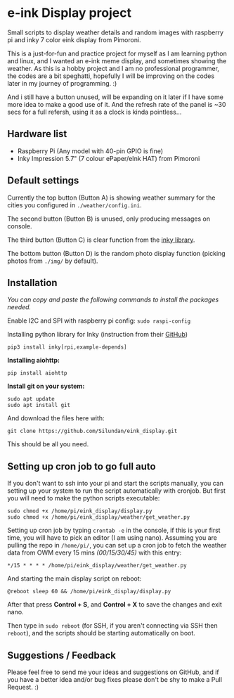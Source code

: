 # e-ink Display project
Small scripts to display weather details and random images with raspberry pi and inky 7 color eink display from Pimoroni.

This is a just-for-fun and practice project for myself as I am learning python and linux, and I wanted an e-ink meme display, and sometimes showing the weather. As this is a hobby project and I am no professional programmer, the codes are a bit speghatti, hopefully I will be improving on the codes later in my journey of programming. :)

And i still have a button unused, will be expanding on it later if I have some more idea to make a good use of it. And the refresh rate of the panel is \~30 secs for a full refersh, using it as a clock is kinda pointless...

## Hardware list
- Raspberry Pi (Any model with 40-pin GPIO is fine)
- Inky Impression 5.7" (7 colour ePaper/eInk HAT) from Pimoroni

## Default settings

Currently the top button (Button A) is showing weather summary for the cities you configured in `./weather/config.ini`.

The second button (Button B) is unused, only producing messages on console.

The third button (Button C) is clear function from the [inky library](https://github.com/pimoroni/inky/blob/master/examples/7color/clear.py).

The bottom button (Button D) is the random photo display function (picking photos from `./img/` by default).

## Installation
_You can copy and paste the following commands to install the packages needed._

Enable I2C and SPI with raspberry pi config: `sudo raspi-config`

Installing python library for Inky (instruction from their [GitHub](https://github.com/pimoroni/inky))
```
pip3 install inky[rpi,example-depends]
```

**Installing aiohttp:**
```
pip install aiohttp
```

**Install git on your system:**

```
sudo apt update
sudo apt install git
```

And download the files here with: 
```
git clone https://github.com/Silundan/eink_display.git
```

This should be all you need.

## Setting up cron job to go full auto

If you don't want to ssh into your pi and start the scripts manually, you can setting up your system to run the script automatically with cronjob. But first you will need to make the python scripts executable:

```
sudo chmod +x /home/pi/eink_display/display.py
sudo chmod +x /home/pi/eink_display/weather/get_weather.py
```

Setting up cron job by typing `crontab -e` in the console, if this is your first time, you will have to pick an editor (I am using nano). Assuming you are pulling the repo in `/home/pi/`, you can set up a cron job to fetch the weather data from OWM every 15 mins _(00/15/30/45)_ with this entry:
```
*/15 * * * * /home/pi/eink_display/weather/get_weather.py
```
And starting the main display script on reboot:
```
@reboot sleep 60 && /home/pi/eink_display/display.py
```

After that press **Control + S**, and **Control + X** to save the changes and exit nano.

Then type in `sudo reboot` (for SSH, if you aren't connecting via SSH then `reboot`), and the scripts should be starting automatically on boot.

## Suggestions / Feedback
Please feel free to send me your ideas and suggestions on GitHub, and if you have a better idea and/or bug fixes please don't be shy to make a Pull Request. :)
